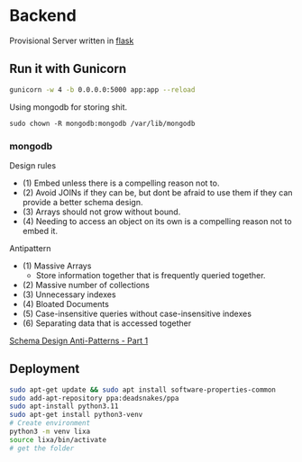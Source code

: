 # Backend

Provisional Server written in [flask](https://flask.palletsprojects.com/en/2.3.x/)

## Run it with Gunicorn
```bash
gunicorn -w 4 -b 0.0.0.0:5000 app:app --reload
```

Using mongodb for storing shit.

```
sudo chown -R mongodb:mongodb /var/lib/mongodb 
```

### mongodb

Design rules
 - (1) Embed unless there is a compelling reason not to.
 - (2) Avoid JOINs if they can be, but dont be afraid to use them if they can provide a better schema design.
 - (3) Arrays should not grow without bound.
 - (4) Needing to access an object on its own is a compelling reason not to embed it.

Antipattern 
 - (1) Massive Arrays
    - Store information together that is frequently queried together.
 - (2) Massive number of collections
 - (3) Unnecessary indexes
 - (4) Bloated Documents
 - (5) Case-insensitive queries without case-insensitive indexes
 - (6) Separating data that is accessed together

[Schema Design Anti-Patterns - Part 1](https://www.youtube.com/watch?v=8CZs-0it9r4)


## Deployment

```bash
sudo apt-get update && sudo apt install software-properties-common
sudo add-apt-repository ppa:deadsnakes/ppa
sudo apt-install python3.11
sudo apt-get install python3-venv
# Create environment
python3 -m venv lixa
source lixa/bin/activate
# get the folder
```
